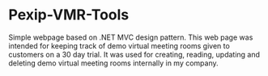 # Pexip-VMR-Tools

Simple webpage based on .NET MVC design pattern.
This web page was intended for keeping track of demo virtual meeting rooms given to customers on a 30 day trial.
It was used for creating, reading, updating and deleting demo virtual meeting rooms internally in my company.
